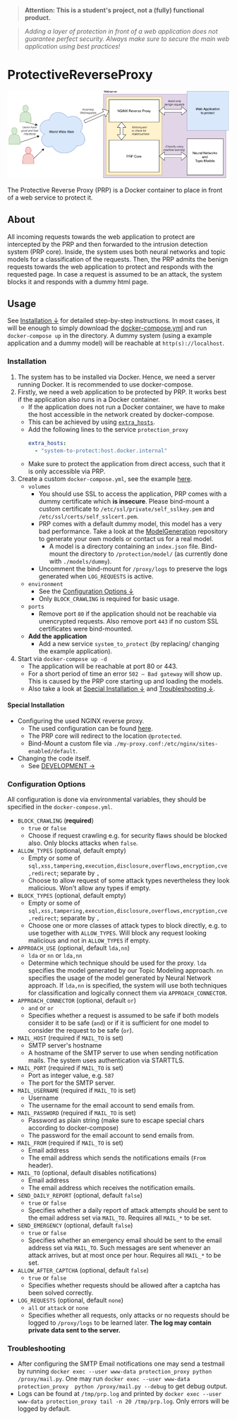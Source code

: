 > **Attention: This is a student's project, not a (fully) functional product.**

> *Adding a layer of protection in front of a web application does not guarantee perfect security.
> Always make sure to secure the main web application using best practices!*

# **P**rotective**R**everse**P**roxy

![Architecture of PRP](conf/prp_graphic.svg)

The Protective Reverse Proxy (PRP) is a Docker container to place in front of a web service to protect it.

## About

All incoming requests towards the web application to protect are intercepted by the PRP and then
forwarded to the intrusion detection system (PRP core). Inside, the system uses both neural
networks and topic models for a classification of the requests. Then, the PRP admits the benign
requests towards the web application to protect and responds with the requested page. In case a
request is assumed to be an attack, the system blocks it and responds with a dummy html page.

## Usage
See [Installation &darr;](#installation) for detailed step-by-step instructions. In most cases, it will be enough to 
simply download the [docker-compose.yml](docker-compose.yml)
and run `docker-compose up` in the directory. A dummy system (using a example application and a dummy model) will be
reachable at `http(s)://localhost`.

### Installation
1. The system has to be installed via Docker. Hence, we need a server running Docker. It is recommended to use docker-compose.
2. Firstly, we need a web application to be protected by PRP. It works best if the application also runs in a Docker container.
	- If the application does not run a Docker container, we have to make the host accessible in the network created by docker-compose.
	- This can be achieved by using [`extra_hosts`](https://docs.docker.com/compose/compose-file/compose-file-v2/#extra_hosts).
	- Add the following lines to the service `protection_proxy`
		```yml
		extra_hosts:
		  - "system-to-protect:host.docker.internal"
		```
	- Make sure to protect the application from direct access, such that it is only accessible via PRP.
3. Create a custom `docker-compose.yml`, see the example [here](docker-compose.yml).
	- `volumes`
		- You should use SSL to access the application, PRP comes with a dummy certificate
			which **is insecure**. Please bind-mount a custom certificate to
			`/etc/ssl/private/self_sslkey.pem` and `/etc/ssl/certs/self_sslcert.pem`.
		- PRP comes with a default dummy model, this model has a very bad performance. Take a look
			at the [ModelGeneration](https://github.com/CaseStudyIntrusionDetection/ModelGeneration)
			repository to generate your own models or contact us for a real model.
			- A model is a directory containing an `index.json` file. Bind-mount the directory to `/protection/model/` (as currently done with `./models/dummy`).
		- Uncomment the bind-mount for `/proxy/logs` to preserve the logs generated when `LOG_REQUESTS` is active.
	- `environment`
		- See the [Configuration Options &darr;](#configuration-options)
		- Only `BLOCK_CRAWLING` is required for basic usage.
	- `ports`
		- Remove port `80` if the application should not be reachable via unencrypted requests.
			Also remove port `443` if no custom SSL certificates were bind-mounted.
	- **Add the application**
		- Add a new service `system_to_protect` (by replacing/ changing the example application).
4. Start via `docker-compose up -d`
	- The application will be reachable at port 80 or 443.
	- For a short period of time an error `502 – Bad gateway` will show up.
		This is caused by the PRP core starting up and loading the models.
	- Also take a look at [Special Installation &darr;](#special-installation) and [Troubleshooting &darr;](#troubleshooting). 

#### Special Installation
- Configuring the used NGINX reverse proxy.
	- The used configuration can be found [here](conf/proxy.conf).
	- The PRP core will redirect to the location `@protected`.
	- Bind-Mount a custom file via `./my-proxy.conf:/etc/nginx/sites-enabled/default`.
- Changing the code itself.
	- See [DEVELOPMENT &rarr;](DEVELOPMENT.md)		

### Configuration Options
All configuration is done via environmental variables, they should be specified in the 
`docker-compose.yml`.  

- `BLOCK_CRAWLING` (**required**)
	- `true` or `false` 
	- Choose if request crawling e.g. for security flaws should be blocked also. Only blocks attacks when `false`.
- `ALLOW_TYPES` (optional, default empty)
	- Empty or some of `sql,xss,tampering,execution,disclosure,overflows,encryption,cve,redirect`; separate by `,` 
	- Choose to allow request of some attack types nevertheless they look malicious. Won't allow any types if empty. 
- `BLOCK_TYPES` (optional, default empty)
	- Empty or some of `sql,xss,tampering,execution,disclosure,overflows,encryption,cve,redirect`; separate by `,` 
	- Choose one or more classes of attack types to block directly, e.g. to use together with `ALLOW_TYPES`.
		Will block any request looking malicious and not in `ALLOW_TYPES` if empty. 
- `APPROACH_USE` (optional, default `lda,nn`)
	- `lda` or `nn` or `lda,nn`
	- Determine which technique should be used for the proxy. `lda` specifies the model generated by our 
		Topic Modeling approach. `nn` specifies the usage of the model generated by Neural Network approach. 
		If `lda,nn` is specified, the system will use both techniques for classification and logically
		connect them via `APPROACH_CONNECTOR`. 
- `APPROACH_CONNECTOR` (optional, default `or`)
	- `and` or `or`
	- Specifies whether a request is assumed to be safe if both models consider it to be safe (`and`)
		or if it is sufficient for one model to consider the request to be safe (`or`).
- `MAIL_HOST` (required if `MAIL_TO` is set)
	- SMTP server's hostname
	- A hostname of the SMTP server to use when sending notification mails. The system uses authentication via STARTTLS.
- `MAIL_PORT` (required if `MAIL_TO` is set)
	- Port as integer value, e.g. `587`
	- The port for the SMTP server.
- `MAIL_USERNAME` (required if `MAIL_TO` is set)
	- Username
	- The username for the email account to send emails from.
- `MAIL_PASSWORD` (required if `MAIL_TO` is set)
	- Password as plain string (make sure to escape special chars according to docker-compose)
	- The password for the email account to send emails from.
- `MAIL_FROM` (required if `MAIL_TO` is set)
	- Email address
	- The email address which sends the notifications emails (`From` header).
- `MAIL_TO` (optional, default disables notifications)
	- Email address
	- The email address which receives the notification emails.
- `SEND_DAILY_REPORT` (optional, default `false`)
	- `true` or `false` 
	- Specifies whether a daily report of attack attempts should be sent to
		the email address set via `MAIL_TO`. Requires all `MAIL_*` to be set. 
- `SEND_EMERGENCY` (optional, default `false`)
	- `true` or `false` 
	- Specifies whether an emergency email should be sent to the email address
		set via `MAIL_TO`. Such messages are sent whenever an attack arrives, but at most
		once per hour. Requires all `MAIL_*` to be set.
- `ALLOW_AFTER_CAPTCHA` (optional, default `false`)
	- `true` or `false` 
	- Specifies whether requests should be allowed after a captcha has been
		solved correctly.
- `LOG_REQUESTS` (optional, default `none`)
	- `all` or `attack` or `none`
	- Specifies whether all requests, only attacks or no requests should be logged
		to `/proxy/logs` to be learned later. **The log may contain private data
		sent to the server.** 

### Troubleshooting
- After configuring the SMTP Email notifications one may send a testmail by 
	running `docker exec --user www-data protection_proxy python /proxy/mail.py`.
	One may run `docker exec --user www-data protection_proxy 
	python /proxy/mail.py --debug` to get debug output.
- Logs can be found at `/tmp/prp.log` and printed by
	`docker exec --user www-data protection_proxy tail -n 20 /tmp/prp.log`.
	Only errors will be logged by default.
